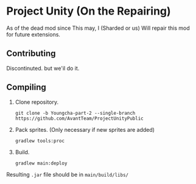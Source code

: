 # Project Unity (On the Repairing)

As of the dead mod since This may, I (Sharded or us) Will repair this mod for future extensions.

## Contributing

Discontinuted. but we'il do it.

## Compiling

1. Clone repository.
   ```
   git clone -b Youngcha-part-2 --single-branch https://github.com/AvantTeam/ProjectUnityPublic
   ```

2. Pack sprites. (Only necessary if new sprites are added)
   ```
   gradlew tools:proc
   ```

3. Build.
   ```
   gradlew main:deploy
   ```

Resulting `.jar` file should be in `main/build/libs/`
